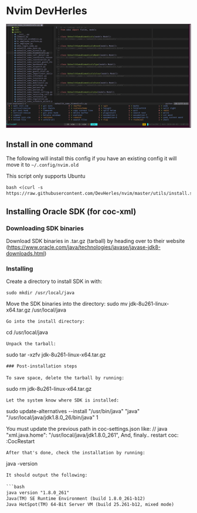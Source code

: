 # Nvim DevHerles

![Nvim DevHerles pic](./images/nvim.png)

## Install in one command

The following will install this config if you have an existing config it will move it to `~/.config/nvim.old`

This script only supports Ubuntu

```
bash <(curl -s https://raw.githubusercontent.com/DevHerles/nvim/master/utils/install.sh)
```

## Installing Oracle SDK (for coc-xml)

### Downloading SDK binaries

Download SDK binaries in .tar.gz (tarball) by heading over to their website (https://www.oracle.com/java/technologies/javase/javase-jdk8-downloads.html)

### Installing

Create a directory to install SDK in with:

```
sudo mkdir /usr/local/java
```

Move the SDK binaries into the directory:
sudo mv jdk-8u261-linux-x64.tar.gz /usr/local/java

```
Go into the install directory:
```

cd /usr/local/java

```
Unpack the tarball:
```

sudo tar -xzfv jdk-8u261-linux-x64.tar.gz

```
### Post-installation steps

To save space, delete the tarball by running:
```

sudo rm jdk-8u261-linux-x64.tar.gz

```
Let the system know where SDK is installed:
```

sudo update-alternatives --install "/usr/bin/java" "java" "/usr/local/java/jdk1.8.0_26/bin/java" 1

You must update the previous path in coc-settings.json like:
// java
"xml.java.home": "/usr/local/java/jdk1.8.0_261",
And, finaly.. restart coc: :CocRestart

```
After that's done, check the installation by running:
```

java -version

````
It should output the following:

```bash
java version "1.8.0_261"
Java(TM) SE Runtime Environment (build 1.8.0_261-b12)
Java HotSpot(TM) 64-Bit Server VM (build 25.261-b12, mixed mode)
````
